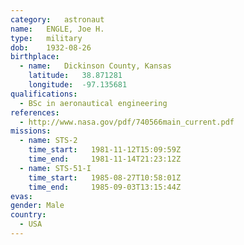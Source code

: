 ```yaml
---
category:	astronaut
name:	ENGLE, Joe H.
type:	military
dob:	1932-08-26
birthplace:
  - name:	Dickinson County, Kansas
    latitude:	38.871281
    longitude:	-97.135681
qualifications:
  - BSc in aeronautical engineering
references:
  - http://www.nasa.gov/pdf/740566main_current.pdf
missions:
  - name: STS-2
    time_start:   1981-11-12T15:09:59Z
    time_end:     1981-11-14T21:23:12Z
  - name: STS-51-I
    time_start:   1985-08-27T10:58:01Z
    time_end:     1985-09-03T13:15:44Z
evas:
gender:	Male
country:
  - USA
---
```

